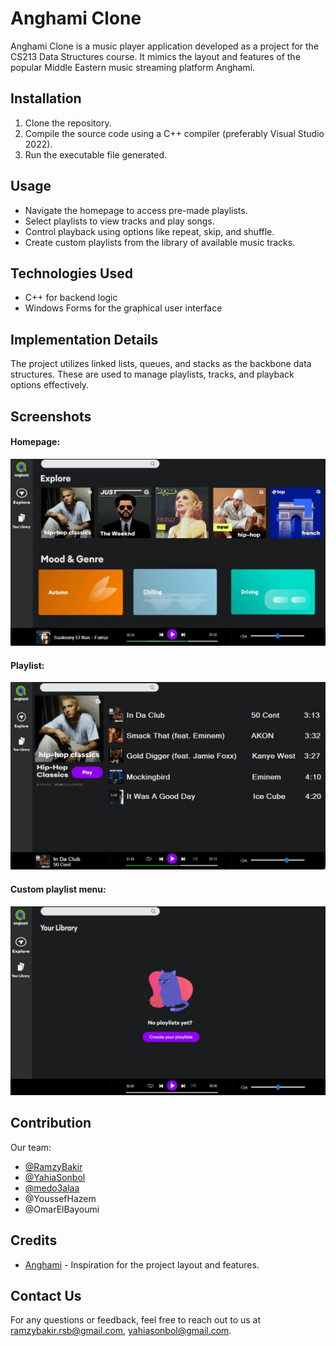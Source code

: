 # Anghami Clone

Anghami Clone is a music player application developed as a project for the CS213 Data Structures course. It mimics the layout and features of the popular Middle Eastern music streaming platform Anghami.

## Installation

1. Clone the repository.
2. Compile the source code using a C++ compiler (preferably Visual Studio 2022).
3. Run the executable file generated.

## Usage

- Navigate the homepage to access pre-made playlists.
- Select playlists to view tracks and play songs.
- Control playback using options like repeat, skip, and shuffle.
- Create custom playlists from the library of available music tracks.

## Technologies Used

- C++ for backend logic
- Windows Forms for the graphical user interface

## Implementation Details

The project utilizes linked lists, queues, and stacks as the backbone data structures. These are used to manage playlists, tracks, and playback options effectively.

## Screenshots

#### Homepage:
![homepage](homepage.jpg)
#### Playlist:
![playlists](playlist1.jpg)
#### Custom playlist menu:
![createplaylist](createyourplaylistmenu.jpg)

## Contribution

Our team:
  - [@RamzyBakir](https://github.com/RamzyBakir)
  - [@YahiaSonbol](https://github.com/YahiaSonbol)
  - [@medo3alaa](https://github.com/medo3alaa)
  - @YoussefHazem
  - @OmarElBayoumi

## Credits

- [Anghami](https://www.anghami.com/) - Inspiration for the project layout and features.

## Contact Us

For any questions or feedback, feel free to reach out to us at [ramzybakir.rsb@gmail.com](ramzybakir.rsb@gmail.com), [yahiasonbol@gmail.com](yahiasonbol@gmail.com).
